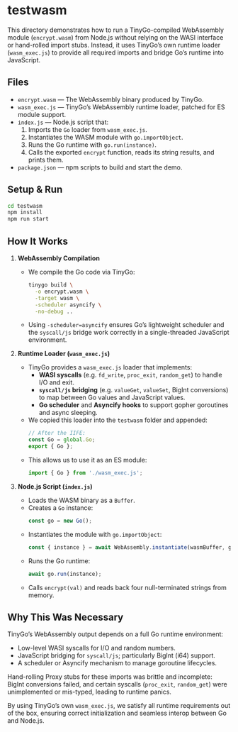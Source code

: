 <!-- README for testwasm directory -->
# testwasm

This directory demonstrates how to run a TinyGo-compiled WebAssembly module (`encrypt.wasm`) from Node.js
without relying on the WASI interface or hand-rolled import stubs. Instead, it uses TinyGo’s own runtime loader
(`wasm_exec.js`) to provide all required imports and bridge Go’s runtime into JavaScript.

## Files
- `encrypt.wasm` — The WebAssembly binary produced by TinyGo.
- `wasm_exec.js` — TinyGo’s WebAssembly runtime loader, patched for ES module support.
- `index.js` — Node.js script that:
  1. Imports the `Go` loader from `wasm_exec.js`.
  2. Instantiates the WASM module with `go.importObject`.
  3. Runs the Go runtime with `go.run(instance)`.
  4. Calls the exported `encrypt` function, reads its string results, and prints them.
- `package.json` — npm scripts to build and start the demo.

## Setup & Run
```bash
cd testwasm
npm install
npm run start
```

## How It Works

1. **WebAssembly Compilation**
   - We compile the Go code via TinyGo:
     ```bash
     tinygo build \
       -o encrypt.wasm \
       -target wasm \
       -scheduler asyncify \
       -no-debug ..
     ```
   - Using `-scheduler=asyncify` ensures Go’s lightweight scheduler and the `syscall/js`
     bridge work correctly in a single-threaded JavaScript environment.

2. **Runtime Loader (`wasm_exec.js`)**
   - TinyGo provides a `wasm_exec.js` loader that implements:
     - **WASI syscalls** (e.g. `fd_write`, `proc_exit`, `random_get`) to handle I/O and exit.
     - **`syscall/js` bridging** (e.g. `valueGet`, `valueSet`, BigInt conversions) to map between
       Go values and JavaScript values.
     - **Go scheduler** and **Asyncify hooks** to support gopher goroutines and async sleeping.
   - We copied this loader into the `testwasm` folder and appended:
     ```js
     // After the IIFE:
     const Go = global.Go;
     export { Go };
     ```
   - This allows us to use it as an ES module:
     ```js
     import { Go } from './wasm_exec.js';
     ```

3. **Node.js Script (`index.js`)**
   - Loads the WASM binary as a `Buffer`.
   - Creates a `Go` instance:
     ```js
     const go = new Go();
     ```
   - Instantiates the module with `go.importObject`:
     ```js
     const { instance } = await WebAssembly.instantiate(wasmBuffer, go.importObject);
     ```
   - Runs the Go runtime:
     ```js
     await go.run(instance);
     ```
   - Calls `encrypt(val)` and reads back four null-terminated strings from memory.

## Why This Was Necessary

TinyGo’s WebAssembly output depends on a full Go runtime environment:
- Low-level WASI syscalls for I/O and random numbers.
- JavaScript bridging for `syscall/js`; particularly BigInt (i64) support.
- A scheduler or Asyncify mechanism to manage goroutine lifecycles.

Hand-rolling Proxy stubs for these imports was brittle and incomplete: BigInt conversions
failed, and certain syscalls (`proc_exit`, `random_get`) were unimplemented or mis-typed,
leading to runtime panics.

By using TinyGo’s own `wasm_exec.js`, we satisfy all runtime requirements out of the box,
ensuring correct initialization and seamless interop between Go and Node.js.
